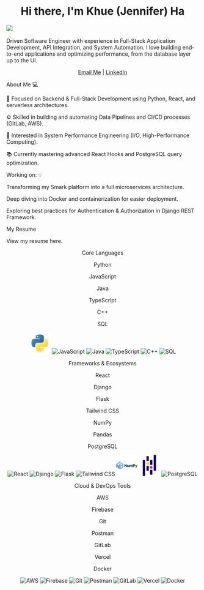 <h1 align="center"><b>Hi there, I'm Khue (Jennifer) Ha</b></h1>
<img src="https://media.tenor.com/2s46uYJc6WAAAAAi/roy-leops-roy-leops.gif" width="100">

Driven Software Engineer with experience in Full-Stack Application Development, API Integration, and System Automation. I love building end-to-end applications and optimizing performance, from the database layer up to the UI.

<p align="center">
<a href="mailto:bichkhueha@gmail.com">Email Me</a> | <a href="https://www.google.com/search?q=https://www.linkedin.com/in/khue-jennifer-ha/">LinkedIn</a>
</p>

About Me 💻

🚀 Focused on Backend & Full-Stack Development using Python, React, and serverless architectures.

⚙️ Skilled in building and automating Data Pipelines and CI/CD processes (GitLab, AWS).

🧠 Interested in System Performance Engineering (I/O, High-Performance Computing).

📚 Currently mastering advanced React Hooks and PostgreSQL query optimization.

Working on: 💡

Transforming my Smark platform into a full microservices architecture.

Deep diving into Docker and containerization for easier deployment.

Exploring best practices for Authentication & Authorization in Django REST Framework.

My Resume

View my resume here.

<div align="center">

Core Languages

Python

JavaScript

Java

TypeScript

C++

SQL

<img src="https://github.com/devicons/devicon/blob/master/icons/python/python-original.svg" title="Python"  alt="Python" width="55" height="55"/>

<img src="https://cdn.jsdelivr.net/gh/devicons/devicon/icons/javascript/javascript-plain.svg" title="JavaScript" alt="JavaScript" width="55" height="55"/>

<img src="https://cdn.jsdelivr.net/gh/devicons/devicon/icons/java/java-original.svg" title="Java"  alt="Java" width="55" height="55"/>

<img src="https://cdn.jsdelivr.net/gh/devicons/devicon@latest/icons/typescript/typescript-original.svg" title="TypeScript" alt="TypeScript" width="55" height="55"/>

<img src="https://cdn.jsdelivr.net/gh/devicons/devicon@latest/icons/cplusplus/cplusplus-original.svg" title="C++" alt="C++" width="55" height="55"/>

<img src="https://cdn.jsdelivr.net/gh/devicons/devicon@latest/icons/mysql/mysql-original.svg" title="SQL" alt="SQL" width="55" height="55"/>

Frameworks & Ecosystems

React

Django

Flask

Tailwind CSS

NumPy

Pandas

PostgreSQL

<img src="https://cdn.jsdelivr.net/gh/devicons/devicon/icons/react/react-original.svg" title="React"  alt="React" width="55" height="55"/>

<img src="https://www.google.com/search?q=https://cdn.jsdelivr.net/gh/devicons/devicon%40latest/icons/django/django-original.svg" title="Django"  alt="Django" width="55" height="55"/>

<img src="https://www.google.com/search?q=https://cdn.jsdelivr.net/gh/devicons/devicon%40latest/icons/flask/flask-original.svg" title="Flask"  alt="Flask" width="55" height="55"/>

<img src="https://www.google.com/search?q=https://cdn.jsdelivr.net/gh/devicons/devicon%40latest/icons/tailwindcss/tailwindcss-original.svg" title="Tailwind CSS" alt="Tailwind CSS" width="55" height="55"/>

<img src="https://github.com/devicons/devicon/blob/master/icons/numpy/numpy-original-wordmark.svg" title="Numpy" alt="Numpy" width="55" height="55"/>

<img src="https://github.com/devicons/devicon/blob/master/icons/pandas/pandas-original.svg" title="Pandas" alt="Pandas" width="55" height="55"/>

<img src="https://www.google.com/search?q=https://cdn.jsdelivr.net/gh/devicons/devicon%40latest/icons/postgresql/postgresql-original.svg" title="PostgreSQL" alt="PostgreSQL" width="55" height="55"/>

Cloud & DevOps Tools

AWS

Firebase

Git

Postman

GitLab

Vercel

Docker

<img src="https://cdn.jsdelivr.net/gh/devicons/devicon@latest/icons/amazonwebservices/amazonwebservices-original-wordmark.svg" title="AWS"  alt="AWS" width="55" height="55"/>

<img src="https://www.google.com/search?q=https://cdn.jsdelivr.net/gh/devicons/devicon%40latest/icons/firebase/firebase-original.svg" title="Firebase"  alt="Firebase" width="55" height="55"/>

<img src="https://cdn.jsdelivr.net/gh/devicons/devicon/icons/git/git-original.svg" title="Git"  alt="Git" width="55" height="55"/>

<img src="https://cdn.jsdelivr.net/gh/devicons/devicon@latest/icons/postman/postman-original.svg" title="Postman"  alt="Postman" width="55" height="55"/>

<img src="https://www.google.com/search?q=https://cdn.jsdelivr.net/gh/devicons/devicon%40latest/icons/gitlab/gitlab-original.svg" title="GitLab" alt="GitLab" width="55" height="55"/>

<img src="https://www.google.com/search?q=https://cdn.jsdelivr.net/gh/devicons/devicon%40latest/icons/vercel/vercel-original.svg" title="Vercel" alt="Vercel" width="55" height="55"/>

<img src="https://cdn.jsdelivr.net/gh/devicons/devicon@latest/icons/docker/docker-original.svg" title="Docker" alt="Docker" width="55" height="55"/>

</div>
